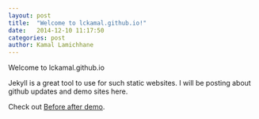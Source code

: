 ```yaml
---
layout: post
title:  "Welcome to lckamal.github.io!"
date:   2014-12-10 11:17:50
categories: post
author: Kamal Lamichhane
---
```

Welcome to lckamal.github.io

Jekyll is a great tool to use for such static websites. I will be posting about github updates and demo sites here.

Check out [Before after demo][beforeafter].

[beforeafter]:      http://lckamal.github.io/before-after
